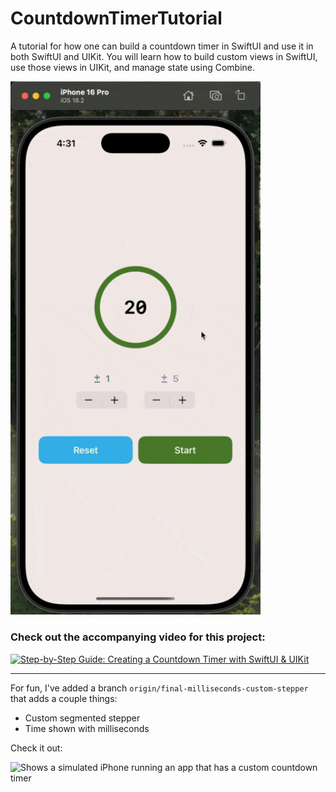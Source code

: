 # CountdownTimerTutorial
A tutorial for how one can build a countdown timer in SwiftUI and use it in both SwiftUI and UIKit. You will learn how to build custom views in SwiftUI, use those views in UIKit, and manage state using Combine.

<picture>
  <source media="(prefers-color-scheme: dark)" srcset="/CountdownTimer-Dark.gif">
  <source media="(prefers-color-scheme: light)" srcset="/CountdownTimer-Light.gif">
  <img alt="Shows a simulated iPhone running an app that has a custom countdown timer" src="/CountdownTimer-Light.gif" width="400">
</picture>

### Check out the accompanying video for this project:

[![Step-by-Step Guide: Creating a Countdown Timer with SwiftUI & UIKit](https://img.youtube.com/vi/5sLVwHoLfXA/0.jpg)](https://youtu.be/5sLVwHoLfXA "Step-by-Step Guide: Creating a Countdown Timer with SwiftUI & UIKit")

---

For fun, I've added a branch `origin/final-milliseconds-custom-stepper` that adds a couple things:

- Custom segmented stepper
- Time shown with milliseconds

Check it out:

<picture>
  <source srcset="/Milliseconds+CustomStepper.gif">
  <img alt="Shows a simulated iPhone running an app that has a custom countdown timer" src="/Milliseconds+CustomStepper.gif" width="400">
</picture>

